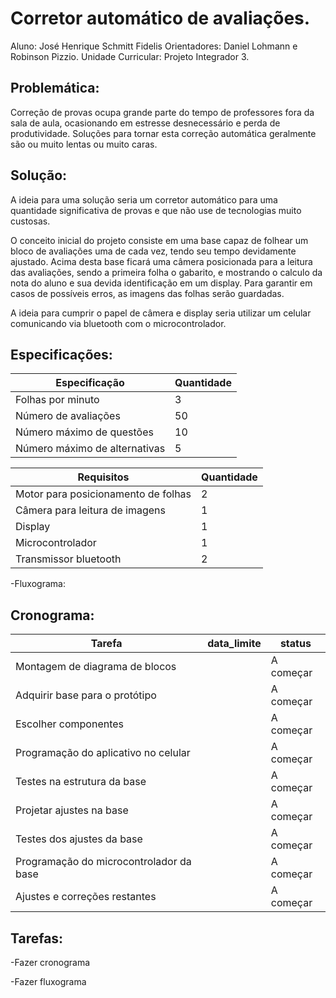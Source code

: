 # Corretor automático de avaliações.
Aluno: José Henrique Schmitt Fidelis
Orientadores: Daniel Lohmann e Robinson Pizzio.
Unidade Curricular: Projeto Integrador 3.


## Problemática:

Correção de provas ocupa grande parte do tempo de professores fora da sala de aula, ocasionando em estresse desnecessário e perda de produtividade. Soluções para tornar esta correção automática geralmente são ou muito lentas ou muito caras.

## Solução:

A ideia para uma solução seria um corretor automático para uma quantidade significativa de provas e que não use de tecnologias muito custosas. 

O conceito inicial do projeto consiste em uma base capaz de folhear um bloco de avaliações uma de cada vez, tendo seu tempo devidamente ajustado. Acima desta base ficará uma câmera posicionada para a leitura das avaliações, sendo a primeira folha o gabarito, e mostrando o calculo da nota do aluno e sua devida identificação em um display. Para garantir em casos de possíveis erros, as imagens das folhas serão guardadas.

A ideia para cumprir o papel de câmera e display seria utilizar um celular comunicando via bluetooth com o microcontrolador.

## Especificações:



|Especificação| Quantidade |
| ------ | ------ |
| Folhas por minuto | 3 |
| Número de avaliações | 50 |
| Número máximo de questões | 10 |
| Número máximo de alternativas | 5 |

|Requisitos | Quantidade |
| ------ | ------ |
| Motor para posicionamento de folhas  | 2 |
| Câmera para leitura de imagens | 1 |
| Display | 1 |
| Microcontrolador | 1 |
| Transmissor bluetooth | 2 |

-Fluxograma:


## Cronograma:

|Tarefa | data_limite | status |
| ------ | ------ | ------ |
| Montagem de diagrama de blocos  |  | A começar |
| Adquirir base para o protótipo |  | A começar |
| Escolher componentes |  | A começar |
| Programação do aplicativo no celular |  | A começar |
| Testes na estrutura da base |  | A começar |
| Projetar ajustes na base |  | A começar |
| Testes dos ajustes da base |  | A começar |
| Programação do microcontrolador da base |  | A começar |
| Ajustes e correções restantes |  | A começar |



## Tarefas:

-Fazer cronograma

-Fazer fluxograma
